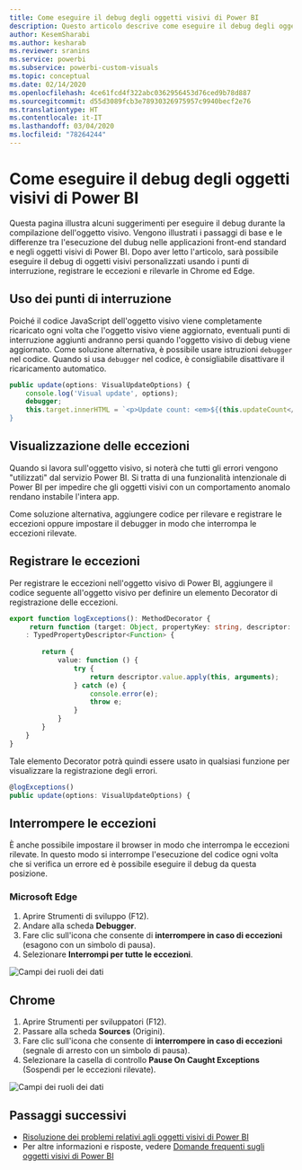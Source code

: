 ```yaml
---
title: Come eseguire il debug degli oggetti visivi di Power BI
description: Questo articolo descrive come eseguire il debug degli oggetti visivi di Power BI.
author: KesemSharabi
ms.author: kesharab
ms.reviewer: sranins
ms.service: powerbi
ms.subservice: powerbi-custom-visuals
ms.topic: conceptual
ms.date: 02/14/2020
ms.openlocfilehash: 4ce61fcd4f322abc0362956453d76ced9b78d887
ms.sourcegitcommit: d55d3089fcb3e78930326975957c9940becf2e76
ms.translationtype: HT
ms.contentlocale: it-IT
ms.lasthandoff: 03/04/2020
ms.locfileid: "78264244"
---
```

# <a name="how-to-debug-power-bi-visuals"></a>Come eseguire il debug degli oggetti visivi di Power BI

Questa pagina illustra alcuni suggerimenti per eseguire il debug durante la compilazione dell'oggetto visivo. Vengono illustrati i passaggi di base e le differenze tra l'esecuzione del dubug nelle applicazioni front-end standard e negli oggetti visivi di Power BI.
Dopo aver letto l'articolo, sarà possibile eseguire il debug di oggetti visivi personalizzati usando i punti di interruzione, registrare le eccezioni e rilevarle in Chrome ed Edge.

## <a name="using-breakpoints"></a>Uso dei punti di interruzione

Poiché il codice JavaScript dell'oggetto visivo viene completamente ricaricato ogni volta che l'oggetto visivo viene aggiornato, eventuali punti di interruzione aggiunti andranno persi quando l'oggetto visivo di debug viene aggiornato. Come soluzione alternativa, è possibile usare istruzioni `debugger` nel codice. Quando si usa `debugger` nel codice, è consigliabile disattivare il ricaricamento automatico.

```typescript
public update(options: VisualUpdateOptions) {
    console.log('Visual update', options);
    debugger;
    this.target.innerHTML = `<p>Update count: <em>${(this.updateCount</em></p>`;
}
```


## <a name="showing-exceptions"></a>Visualizzazione delle eccezioni

Quando si lavora sull'oggetto visivo, si noterà che tutti gli errori vengono "utilizzati" dal servizio Power BI. Si tratta di una funzionalità intenzionale di Power BI per impedire che gli oggetti visivi con un comportamento anomalo rendano instabile l'intera app.

Come soluzione alternativa, aggiungere codice per rilevare e registrare le eccezioni oppure impostare il debugger in modo che interrompa le eccezioni rilevate.


## <a name="log-exceptions"></a>Registrare le eccezioni

Per registrare le eccezioni nell'oggetto visivo di Power BI, aggiungere il codice seguente all'oggetto visivo per definire un elemento Decorator di registrazione delle eccezioni.

```typescript
export function logExceptions(): MethodDecorator {
     return function (target: Object, propertyKey: string, descriptor: TypedPropertyDescriptor<Function>)
    : TypedPropertyDescriptor<Function> {
            
        return {
            value: function () {
                try {
                    return descriptor.value.apply(this, arguments);
                } catch (e) {
                    console.error(e);
                    throw e;
                }
            }
        }
    }
}
```
Tale elemento Decorator potrà quindi essere usato in qualsiasi funzione per visualizzare la registrazione degli errori.

```typescript
@logExceptions()
public update(options: VisualUpdateOptions) {
```

## <a name="break-on-exceptions"></a>Interrompere le eccezioni

È anche possibile impostare il browser in modo che interrompa le eccezioni rilevate. In questo modo si interrompe l'esecuzione del codice ogni volta che si verifica un errore ed è possibile eseguire il debug da questa posizione.

### <a name="edge"></a>Microsoft Edge

1. Aprire Strumenti di sviluppo (F12).
2. Andare alla scheda **Debugger**.
3. Fare clic sull'icona che consente di **interrompere in caso di eccezioni** (esagono con un simbolo di pausa).
4. Selezionare **Interrompi per tutte le eccezioni**.

![Campi dei ruoli dei dati](./media/how-to-debug-edge.png)

## <a name="chrome"></a>Chrome

1. Aprire Strumenti per sviluppatori (F12).
2. Passare alla scheda **Sources** (Origini).
3. Fare clic sull'icona che consente di **interrompere in caso di eccezioni** (segnale di arresto con un simbolo di pausa).
4. Selezionare la casella di controllo **Pause On Caught Exceptions** (Sospendi per le eccezioni rilevate).

![Campi dei ruoli dei dati](./media/how-to-debug-chrome.png)

## <a name="next-steps"></a>Passaggi successivi
* [Risoluzione dei problemi relativi agli oggetti visivi di Power BI](../power-bi-custom-visuals-troubleshoot.md)
* Per altre informazioni e risposte, vedere [Domande frequenti sugli oggetti visivi di Power BI](../power-bi-custom-visuals-faq.md#organizational-power-bi-visuals)
